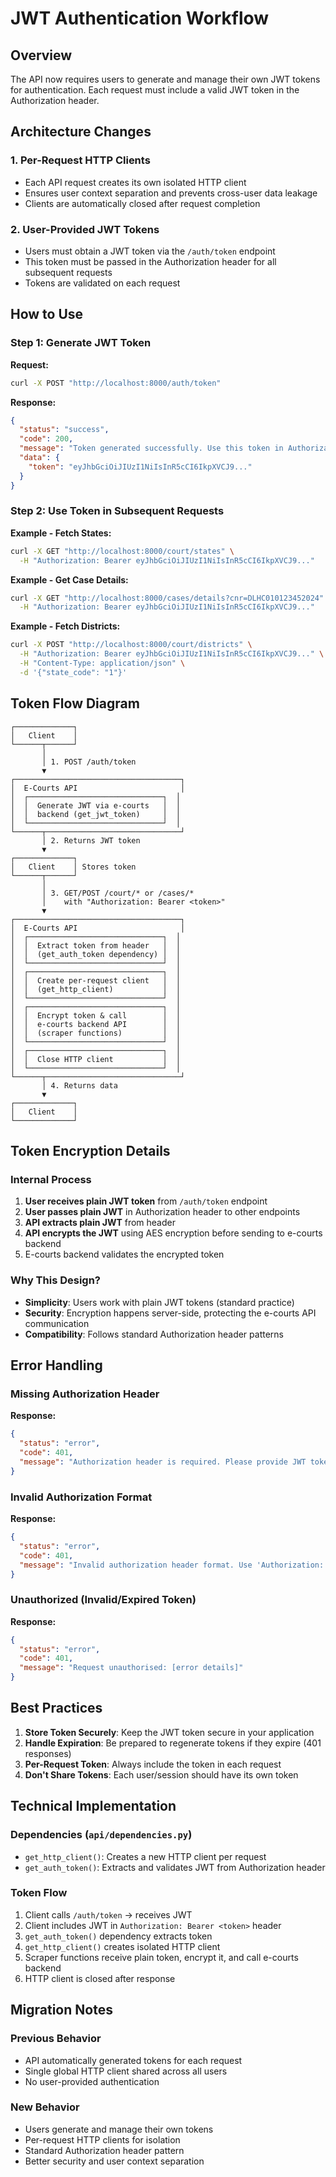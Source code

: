 # JWT Authentication Workflow

## Overview
The API now requires users to generate and manage their own JWT tokens for authentication. Each request must include a valid JWT token in the Authorization header.

## Architecture Changes

### 1. **Per-Request HTTP Clients**
- Each API request creates its own isolated HTTP client
- Ensures user context separation and prevents cross-user data leakage
- Clients are automatically closed after request completion

### 2. **User-Provided JWT Tokens**
- Users must obtain a JWT token via the `/auth/token` endpoint
- This token must be passed in the Authorization header for all subsequent requests
- Tokens are validated on each request

## How to Use

### Step 1: Generate JWT Token

**Request:**
```bash
curl -X POST "http://localhost:8000/auth/token"
```

**Response:**
```json
{
  "status": "success",
  "code": 200,
  "message": "Token generated successfully. Use this token in Authorization header as 'Bearer <token>' for all API requests",
  "data": {
    "token": "eyJhbGciOiJIUzI1NiIsInR5cCI6IkpXVCJ9..."
  }
}
```

### Step 2: Use Token in Subsequent Requests

**Example - Fetch States:**
```bash
curl -X GET "http://localhost:8000/court/states" \
  -H "Authorization: Bearer eyJhbGciOiJIUzI1NiIsInR5cCI6IkpXVCJ9..."
```

**Example - Get Case Details:**
```bash
curl -X GET "http://localhost:8000/cases/details?cnr=DLHC010123452024" \
  -H "Authorization: Bearer eyJhbGciOiJIUzI1NiIsInR5cCI6IkpXVCJ9..."
```

**Example - Fetch Districts:**
```bash
curl -X POST "http://localhost:8000/court/districts" \
  -H "Authorization: Bearer eyJhbGciOiJIUzI1NiIsInR5cCI6IkpXVCJ9..." \
  -H "Content-Type: application/json" \
  -d '{"state_code": "1"}'
```

## Token Flow Diagram

```
┌─────────────┐
│   Client    │
└──────┬──────┘
       │
       │ 1. POST /auth/token
       ▼
┌─────────────────────────────────────┐
│  E-Courts API                       │
│  ┌──────────────────────────────┐  │
│  │  Generate JWT via e-courts   │  │
│  │  backend (get_jwt_token)     │  │
│  └──────────────────────────────┘  │
└──────┬──────────────────────────────┘
       │ 2. Returns JWT token
       ▼
┌─────────────┐
│   Client    │ Stores token
└──────┬──────┘
       │
       │ 3. GET/POST /court/* or /cases/*
       │    with "Authorization: Bearer <token>"
       ▼
┌─────────────────────────────────────┐
│  E-Courts API                       │
│  ┌──────────────────────────────┐  │
│  │  Extract token from header   │  │
│  │  (get_auth_token dependency) │  │
│  └──────────────────────────────┘  │
│  ┌──────────────────────────────┐  │
│  │  Create per-request client   │  │
│  │  (get_http_client)           │  │
│  └──────────────────────────────┘  │
│  ┌──────────────────────────────┐  │
│  │  Encrypt token & call        │  │
│  │  e-courts backend API        │  │
│  │  (scraper functions)         │  │
│  └──────────────────────────────┘  │
│  ┌──────────────────────────────┐  │
│  │  Close HTTP client           │  │
│  └──────────────────────────────┘  │
└──────┬──────────────────────────────┘
       │ 4. Returns data
       ▼
┌─────────────┐
│   Client    │
└─────────────┘
```

## Token Encryption Details

### Internal Process
1. **User receives plain JWT token** from `/auth/token` endpoint
2. **User passes plain JWT** in Authorization header to other endpoints
3. **API extracts plain JWT** from header
4. **API encrypts the JWT** using AES encryption before sending to e-courts backend
5. E-courts backend validates the encrypted token

### Why This Design?
- **Simplicity**: Users work with plain JWT tokens (standard practice)
- **Security**: Encryption happens server-side, protecting the e-courts API communication
- **Compatibility**: Follows standard Authorization header patterns

## Error Handling

### Missing Authorization Header
**Response:**
```json
{
  "status": "error",
  "code": 401,
  "message": "Authorization header is required. Please provide JWT token using 'Authorization: Bearer <token>' header"
}
```

### Invalid Authorization Format
**Response:**
```json
{
  "status": "error",
  "code": 401,
  "message": "Invalid authorization header format. Use 'Authorization: Bearer <token>'"
}
```

### Unauthorized (Invalid/Expired Token)
**Response:**
```json
{
  "status": "error",
  "code": 401,
  "message": "Request unauthorised: [error details]"
}
```

## Best Practices

1. **Store Token Securely**: Keep the JWT token secure in your application
2. **Handle Expiration**: Be prepared to regenerate tokens if they expire (401 responses)
3. **Per-Request Token**: Always include the token in each request
4. **Don't Share Tokens**: Each user/session should have its own token

## Technical Implementation

### Dependencies (`api/dependencies.py`)
- `get_http_client()`: Creates a new HTTP client per request
- `get_auth_token()`: Extracts and validates JWT from Authorization header

### Token Flow
1. Client calls `/auth/token` → receives JWT
2. Client includes JWT in `Authorization: Bearer <token>` header
3. `get_auth_token()` dependency extracts token
4. `get_http_client()` creates isolated HTTP client
5. Scraper functions receive plain token, encrypt it, and call e-courts backend
6. HTTP client is closed after response

## Migration Notes

### Previous Behavior
- API automatically generated tokens for each request
- Single global HTTP client shared across all users
- No user-provided authentication

### New Behavior
- Users generate and manage their own tokens
- Per-request HTTP clients for isolation
- Standard Authorization header pattern
- Better security and user context separation
